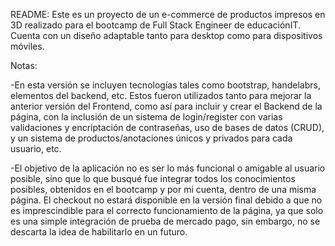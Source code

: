 README: Este es un proyecto de un e-commerce de productos impresos en 3D realizado para el bootcamp de Full Stack Engineer de educaciónIT. Cuenta con un diseño adaptable tanto para desktop como para dispositivos móviles.

Notas:

-En esta versión se incluyen tecnologías tales como bootstrap, handelabrs, elementos del backend, etc. Estos fueron utilizados tanto para mejorar la anterior versión del Frontend, como así para incluir y crear el Backend de la página, con la inclusión de un sistema de login/register con varias validaciones y encriptación de contraseñas, uso de bases de datos (CRUD), y un sistema de productos/anotaciones únicos y privados para cada usuario, etc.

-El objetivo de la aplicación no es ser lo más funcional o amigable al usuario posible, sino que lo que busqué fue integrar todos los conocimientos posibles, obtenidos en el bootcamp y por mi cuenta, dentro de una misma página. El checkout no estará disponible en la versión final debido a que no es imprescindible para el correcto funcionamiento de la página, ya que solo es una simple integración de prueba de mercado pago, sin embargo, no se descarta la idea de habilitarlo en un futuro.